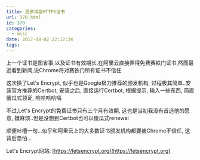 ```yaml
---
title: 更换博客HTTPS证书
url: 370.html
id: 370
categories:
  - misc
date: 2017-08-02 22:12:34
tags:
---
```


上一个证书是图省事,以及证书有效期长,在阿里云直接弄得免费赛铁门证书,然而最近看到新闻,说Chrome将对赛铁门所有证书不信任

这次换了Let's Encrypt, 似乎也是Google极力推荐的颁发机构, 过程极其简单..安装官方推荐的Certbot, 安装之后, 直接运行Certbot, 根据提示, 输入一些东西, 简直傻瓜式领证, 哈哈哈哈嗝

不过,Let's Encrypt的免费证书只有三个月有效期, 这也是当初我没有首选他的愿意, 嫌麻烦..但是没想到Certbot也可以傻瓜式renewal

  

顺便吐槽一句...似乎和阿里云上的大多数证书颁发机构都要被Chrome不信任, 这背后恐怕...

Let's Encrypt网站: [https://letsencrypt.org](https://letsencrypt.org)